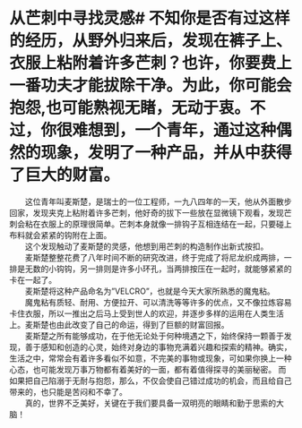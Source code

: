 # 从芒刺中寻找灵感# 不知你是否有过这样的经历，从野外归来后，发现在裤子上、衣服上粘附着许多芒刺？也许，你要费上一番功夫才能拔除干净。为此，你可能会抱怨,也可能熟视无睹，无动于衷。不过，你很难想到，一个青年，通过这种偶然的现象，发明了一种产品，并从中获得了巨大的财富。 
　　这位青年叫麦斯楚，是瑞士的一位工程师，一九八四年的一天，他从外面散步回家，发现夹克上粘附着许多芒刺，他好奇的拔下一些放在显微镜下观看，发现芒刺会粘在衣服上的原理很简单。芒刺本身就像一排钩子互相连结在一起，只要碰上布料就会紧紧的钩附在上面。  
　　这个发现触动了麦斯楚的灵感，他想到用芒刺的构造制作出新式按扣。  
　　麦斯楚整整花费了八年时间不断的研究改进，终于完成了将尼龙织成两排，一排是无数的小钩钩，另一排则是许多小环孔，当两排按压在一起时，就能够紧紧的卡在一起了。  
　　麦斯楚将这种产品命名为”VELCRO”，也就是今天大家所熟悉的魔鬼粘。  
　　魔鬼粘有质轻、耐用、方便拉开、可以清洗等等许多的优点，又不像拉炼容易卡住衣服，所以一推出之后马上受到世人的欢迎，并逐步多样的运用在人类生活上。麦斯楚也由此改变了自己的命运，得到了巨额的财富回报。  
　　麦斯楚之所有能够成功，在于他无论处于何种境遇之下，始终保持一颗善于发现，善于感知和创造的心灵，始终对身边的事物充满着兴趣和探索的精神。确实，生活之中，常常会有着许多看似不如意，不完美的事物或现象，可如果你换上一种心态，也可能发现万事万物都有着美好的一面，都有着值得探寻的美丽秘密。 而如果把自己陷溺于无耐与抱怨，那么，不仅会使自己错过成功的机会，而且给自己带来的，也只能是苦闷和不幸了。  
　　真的，世界不乏美好，关键在于我们要具备一双明亮的眼睛和勤于思索的大脑！
  